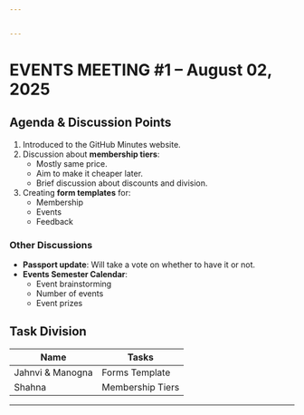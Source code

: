 ```yaml
---


---
```


<h1 id="events-meeting-1-–-august-02-2025">EVENTS MEETING #1 – August 02, 2025</h1>
<h2 id="agenda--discussion-points">Agenda &amp; Discussion Points</h2>
<ol>
<li>Introduced to the GitHub Minutes website.</li>
<li>Discussion about <strong>membership tiers</strong>:
<ul>
<li>Mostly same price.</li>
<li>Aim to make it cheaper later.</li>
<li>Brief discussion about discounts and division.</li>
</ul>
</li>
<li>Creating <strong>form templates</strong> for:
<ul>
<li>Membership</li>
<li>Events</li>
<li>Feedback</li>
</ul>
</li>
</ol>
<h3 id="other-discussions">Other Discussions</h3>
<ul>
<li><strong>Passport update</strong>: Will take a vote on whether to have it or not.</li>
<li><strong>Events Semester Calendar</strong>:
<ul>
<li>Event brainstorming</li>
<li>Number of events</li>
<li>Event prizes</li>
</ul>
</li>
</ul>
<h2 id="task-division"><strong>Task Division</strong></h2>

<table>
<thead>
<tr>
<th>Name</th>
<th>Tasks</th>
</tr>
</thead>
<tbody>
<tr>
<td>Jahnvi &amp; Manogna</td>
<td>Forms Template</td>
</tr>
<tr>
<td>Shahna</td>
<td>Membership Tiers</td>
</tr>
</tbody>
</table><hr>

